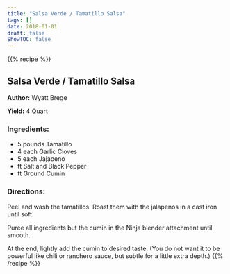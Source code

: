 ```yaml
---
title: "Salsa Verde / Tamatillo Salsa"
tags: []
date: 2018-01-01
draft: false
ShowTOC: false
---
```


{{% recipe %}}

## Salsa Verde / Tamatillo Salsa

**Author:** Wyatt Brege

**Yield:** 4 Quart


### Ingredients:

-   5 pounds Tamatillo
-   4 each Garlic Cloves
-   5 each Jajapeno
-   tt Salt and Black Pepper
-   tt Ground Cumin

### Directions: 

Peel and wash the tamatillos. Roast them with the jalapenos in a cast
iron until soft.

Puree all ingredients but the cumin in the Ninja blender attachment
until smooth.

At the end, lightly add the cumin to desired taste. (You do not want it
to be powerful like chili or ranchero sauce, but subtle for a little
extra depth.)
{{% /recipe %}}
